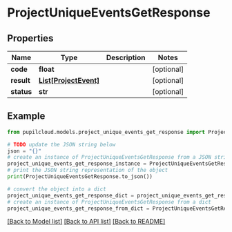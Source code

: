 # ProjectUniqueEventsGetResponse


## Properties

Name | Type | Description | Notes
------------ | ------------- | ------------- | -------------
**code** | **float** |  | [optional] 
**result** | [**List[ProjectEvent]**](ProjectEvent.md) |  | [optional] 
**status** | **str** |  | [optional] 

## Example

```python
from pupilcloud.models.project_unique_events_get_response import ProjectUniqueEventsGetResponse

# TODO update the JSON string below
json = "{}"
# create an instance of ProjectUniqueEventsGetResponse from a JSON string
project_unique_events_get_response_instance = ProjectUniqueEventsGetResponse.from_json(json)
# print the JSON string representation of the object
print(ProjectUniqueEventsGetResponse.to_json())

# convert the object into a dict
project_unique_events_get_response_dict = project_unique_events_get_response_instance.to_dict()
# create an instance of ProjectUniqueEventsGetResponse from a dict
project_unique_events_get_response_from_dict = ProjectUniqueEventsGetResponse.from_dict(project_unique_events_get_response_dict)
```
[[Back to Model list]](../README.md#documentation-for-models) [[Back to API list]](../README.md#documentation-for-api-endpoints) [[Back to README]](../README.md)


